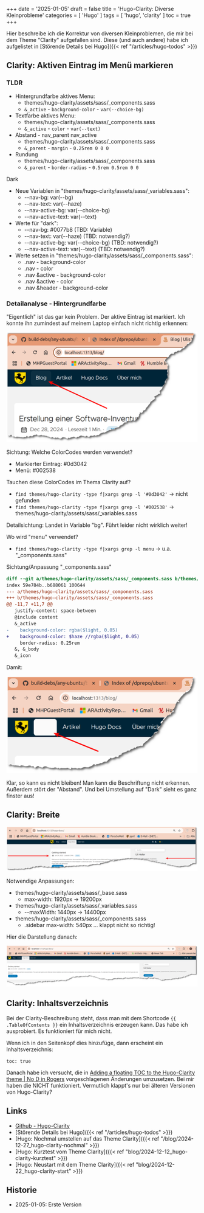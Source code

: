 +++
date = '2025-01-05'
draft = false
title = 'Hugo-Clarity: Diverse Kleinprobleme'
categories = [ 'Hugo' ]
tags = [ 'hugo', 'clarity' ]
toc = true
+++

<!--
Hugo-Clarity: Diverse Kleinprobleme
===================================
-->

Hier beschreibe ich die Korrektur von
diversen Kleinproblemen, die mir bei
dem Theme "Clarity" aufgefallen sind.
Diese (und auch andere)
habe ich aufgelistet in [Störende Details bei Hugo]({{< ref "/articles/hugo-todos" >}})

<!--more-->

Clarity: Aktiven Eintrag im Menü markieren
------------------------------------------

### TLDR

- Hintergrundfarbe aktives Menu:
  - themes/hugo-clarity/assets/sass/_components.sass
  - `&_active` - `background-color` - `var(--choice-bg)`
- Textfarbe aktives Menu:
  - themes/hugo-clarity/assets/sass/_components.sass
  - `&_active` - `color` - `var(--text)`
- Abstand - nav_parent nav_active
  - themes/hugo-clarity/assets/sass/_components.sass
  - `&_parent` - `margin` - `0.25rem 0 0 0`
- Rundung
  - themes/hugo-clarity/assets/sass/_components.sass
  - `&_parent` - `border-radius` - `0.5rem 0.5rem 0 0`

Dark

- Neue Variablen in "themes/hugo-clarity/assets/sass/_variables.sass":
  - --nav-bg: var(--bg)
  - --nav-text: var(--haze)
  - --nav-active-bg: var(--choice-bg)
  - --nav-active-text: var(--text)
- Werte für "dark":
  - --nav-bg: #0077b8 (TBD: Variable)
  - --nav-text: var(--haze) (TBD: notwendig?)
  - --nav-active-bg: var(--choice-bg) (TBD: notwendig?)
  - --nav-active-text: var(--text) (TBD: notwendig?)
- Werte setzen in "themes/hugo-clarity/assets/sass/_components.sass":
  - .nav - background-color
  - .nav - color
  - .nav &active - background-color
  - .nav &active - color
  - .nav &header - background-color

### Detailanalyse - Hintergrundfarbe

"Eigentlich" ist das gar kein Problem. Der aktive Eintrag
ist markiert. Ich konnte ihn zumindest auf meinem Laptop
einfach nicht richtig erkennen:

![Markierter Menü-Eintrag](images/markierter-menue-eintrag-abgerissen.png)

Sichtung: Welche ColorCodes werden verwendet?

- Markierter Eintrag: #0d3042
- Menü: #002538

Tauchen diese ColorCodes im Thema Clarity auf?

- `find themes/hugo-clarity -type f|xargs grep -l '#0d3042'` -> nicht gefunden
- `find themes/hugo-clarity -type f|xargs grep -l '#002538'` -> themes/hugo-clarity/assets/sass/_variables.sass

Detailsichtung: Landet in Variable "bg". Führt leider nicht wirklich weiter!

Wo wird "menu" verwendet?

- `find themes/hugo-clarity -type f|xargs grep -l menu` -> u.a. "_components.sass"

Sichtung/Anpassung "_components.sass"

```diff
diff --git a/themes/hugo-clarity/assets/sass/_components.sass b/themes/hugo-clarity/assets/sass/_components.sass
index 59e784b..b688061 100644
--- a/themes/hugo-clarity/assets/sass/_components.sass
+++ b/themes/hugo-clarity/assets/sass/_components.sass
@@ -11,7 +11,7 @@
   justify-content: space-between
   @include content
   &_active
-    background-color: rgba($light, 0.05)
+    background-color: $haze //rgba($light, 0.05)
     border-radius: 0.25rem
   &, &_body
   &_icon
```

Damit:

![Markierter Menü-Eintrag](images/experiment-abgerissen.png)

Klar, so kann es nicht bleiben! Man kann die Beschriftung nicht erkennen.
Außerdem stört der "Abstand". Und bei Umstellung auf "Dark" sieht es ganz
finster aus!

Clarity: Breite
---------------

![Breitenbegrenzung](images/breite-abgerissen.png)

Notwendige Anpassungen:

- themes/hugo-clarity/assets/sass/_base.sass
  - max-width: 1920px -> 19200px
- themes/hugo-clarity/assets/sass/_variables.sass
  - --maxWidth: 1440px -> 14400px
- themes/hugo-clarity/assets/sass/_components.sass
  - .sidebar max-width: 540px ... klappt nicht so richtig!

Hier die Darstellung danach:

![Volle Breite](images/volle-breite-abgerissen.png)

Clarity: Inhaltsverzeichnis
---------------------------

Bei der Clarity-Beschreibung steht, dass man mit dem
Shortcode `{{ .TableOfContents }}` ein Inhaltsverzeichnis
erzeugen kann. Das habe ich ausprobiert.
Es funktioniert für mich nicht.

Wenn ich in den Seitenkopf dies hinzufüge, dann erscheint
ein Inhaltsverzeichnis:

```
toc: true
```

Danach habe ich versucht, die in
[Adding a floating TOC to the Hugo-Clarity theme | No D in Rogers](https://www.nodinrogers.com/post/2023-04-06-add-floating-toc-in-hugo-clarity-theme/)
vorgeschlagenen Änderungen umzusetzen.
Bei mir haben die NICHT funktioniert.
Vermutlich klappt's nur bei älteren Versionen von Hugo-Clarity?

Links
-----

- [Github - Hugo-Clarity](https://github.com/chipzoller/hugo-clarity)
- [Störende Details bei Hugo]({{< ref "/articles/hugo-todos" >}})
- [Hugo: Nochmal umstellen auf das Theme Clarity]({{< ref "/blog/2024-12-27_hugo-clarity-nochmal" >}})
- [Hugo: Kurztest vom Theme Clarity]({{< ref "blog/2024-12-12_hugo-clarity-kurztest" >}})
- [Hugo: Neustart mit dem Theme Clarity]({{< ref "blog/2024-12-22_hugo-clarity-start" >}})

Historie
--------

- 2025-01-05: Erste Version

